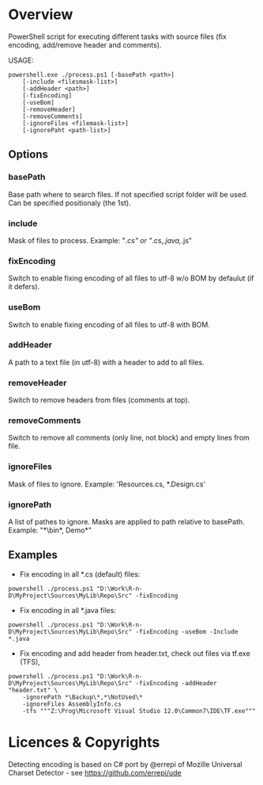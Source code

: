 # Overview
PowerShell script for executing different tasks with source files (fix encoding, add/remove header and comments).


USAGE:
``` 
powershell.exe ./process.ps1 [-basePath <path>] 
	[-include <filesmask-list>] 
	[-addHeader <path>] 
	[-fixEncoding]
	[-useBom]
	[-removeHeader] 
	[-removeComments] 
	[-ignoreFiles <filemask-list>] 
	[-ignorePaht <path-list>]
```

## Options

### basePath
Base path where to search files. 
If not specified script folder will be used.
Can be specified positionaly (the 1st).

### include 
Mask of files to process.
Example: "*.cs" or "*.cs,*.java,*.js"

### fixEncoding 
Switch to enable fixing encoding of all files to utf-8 w/o BOM by defaulut (if it defers).

### useBom
Switch to enable fixing encoding of all files to utf-8 with BOM.

### addHeader 
A path to a text file (in utf-8) with a header to add to all files.

### removeHeader 
Switch to remove headers from files (comments at top).

### removeComments 
Switch to remove all comments (only line, not block) and empty lines from file.

### ignoreFiles 
Mask of files to ignore.
Example: 'Resources.cs, *.Design.cs'

### ignorePath
A list of pathes to ignore. Masks are applied to path relative to basePath.
Example: "*\bin\*, Demo\*"

## Examples
* Fix encoding in all *.cs (default) files:
```
powershell ./process.ps1 "D:\Work\R-n-D\MyProject\Sources\MyLib\Repo\Src" -fixEncoding
```

* Fix encoding in all *.java files:
```
powershell ./process.ps1 "D:\Work\R-n-D\MyProject\Sources\MyLib\Repo\Src" -fixEncoding -useBom -Include *.java
```

* Fix encoding and add header from header.txt, check out files via tf.exe (TFS), 
```
powershell ./process.ps1 "D:\Work\R-n-D\MyProject\Sources\MyLib\Repo\Src" -fixEncoding -addHeader "header.txt" \
	-ignorePath *\Backup\*,*\NotUsed\*
	-ignoreFiles AssemblyInfo.cs
	-tfs """Z:\Prog\Microsoft Visual Studio 12.0\Common7\IDE\TF.exe"""
```

# Licences & Copyrights
Detecting encoding is based on C# port by @errepi of Mozille Universal Charset Detector - see https://github.com/errepi/ude

